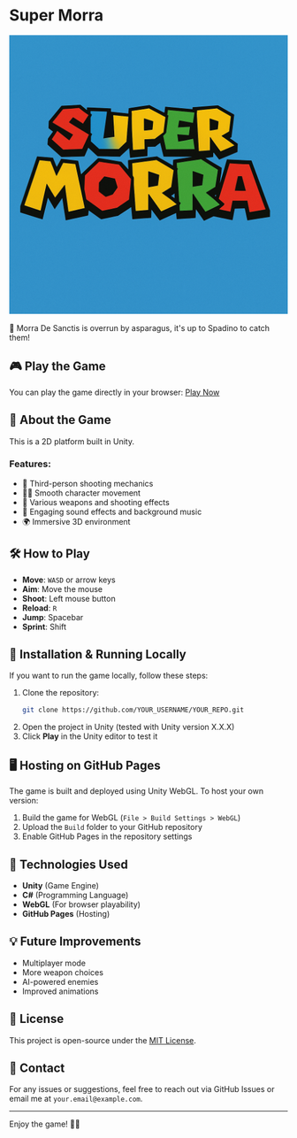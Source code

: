 # Super Morra
![logo](supermorra_logo.png)

🧟 Morra De Sanctis is overrun by asparagus, it's up to Spadino to catch them!

## 🎮 Play the Game
You can play the game directly in your browser:
[Play Now](YOUR_GITHUB_PAGES_LINK)

## 📖 About the Game
This is a 2D platform built in Unity.

### Features:
- 🎯 Third-person shooting mechanics
- 🏃‍♂️ Smooth character movement
- 🔫 Various weapons and shooting effects
- 🎵 Engaging sound effects and background music
- 🌍 Immersive 3D environment

## 🛠️ How to Play
- **Move**: `WASD` or arrow keys
- **Aim**: Move the mouse
- **Shoot**: Left mouse button
- **Reload**: `R`
- **Jump**: Spacebar
- **Sprint**: Shift

## 🚀 Installation & Running Locally
If you want to run the game locally, follow these steps:
1. Clone the repository:
   ```bash
   git clone https://github.com/YOUR_USERNAME/YOUR_REPO.git
   ```
2. Open the project in Unity (tested with Unity version X.X.X)
3. Click **Play** in the Unity editor to test it

## 🖥️ Hosting on GitHub Pages
The game is built and deployed using Unity WebGL. To host your own version:
1. Build the game for WebGL (`File > Build Settings > WebGL`)
2. Upload the `Build` folder to your GitHub repository
3. Enable GitHub Pages in the repository settings

## 🔧 Technologies Used
- **Unity** (Game Engine)
- **C#** (Programming Language)
- **WebGL** (For browser playability)
- **GitHub Pages** (Hosting)

## 💡 Future Improvements
- Multiplayer mode
- More weapon choices
- AI-powered enemies
- Improved animations

## 📜 License
This project is open-source under the [MIT License](LICENSE).

## 📩 Contact
For any issues or suggestions, feel free to reach out via GitHub Issues or email me at `your.email@example.com`.

---
Enjoy the game! 🎯🔥

